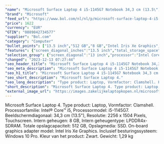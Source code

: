 ```yaml
---
"name": "Microsoft Surface Laptop 4 i5-1145G7 Notebook 34,3 cm (13.5\") Touchscreen Intel® Core™ i5 8 GB LPDDR4x-SDRAM 512 GB SSD Wi-Fi 6 (802.11ax) Windows 10 Pro Zwart"
"brand": "Microsoft"
"feed_url": "https://www.bol.com/nl/nl/p/microsoft-surface-laptop-4-i5-1145g7-notebook-34-3-cm-touchscreen-intel-core-i5-8-gb-lpddr4x-sdram-512-gb-ssd-wi-fi-6-windows-10-pro-zwart/9300000070599155"
"price": 1622
"currency": "EUR"
"GTIN": "0889842734577"
"supplier": "Bol.com"
"category": "Computer"
"bullet_points": ["13.5 inch","512 GB","8 GB","Intel Iris Xe Graphics","Windows"]
"features": {"screen_diagonal_inches":"13.5 inch","total_storage_space":"512 GB","memory_size":"8 GB","graphics_card":"Intel Iris Xe Graphics","operating_system":"Windows"}
"selection_group": {"screen_diagonal":"13 inch","processor":"Intel Core i5","changed_price_past_3_days":false,"product_family":"Surface Laptop 4"}
"changed": "2023-12-13 07:27:44"
"seo_header_title": "Microsoft Surface Laptop 4 i5-1145G7 Notebook 34,3 cm (13.5\") Touchscreen Intel® Core™ i5 8 GB LPDDR4x-SDRAM 512 GB SSD Wi-Fi 6 (802.11ax) Windows 10 Pro Zwart"
"seo_meta_description": "Microsoft Surface Laptop 4 i5-1145G7 Notebook 34,3 cm (13.5\") Touchscreen Intel® Core™ i5 8 GB LPDDR4x-SDRAM 512 GB SSD Wi-Fi 6 (802.11ax) Windows 10 Pro Zwart"
"seo_h1_title": "Microsoft Surface Laptop 4 i5-1145G7 Notebook 34,3 cm (13.5\") Touchscreen Intel® Core™ i5 8 GB LPDDR4x-SDRAM 512 GB SSD Wi-Fi 6 (802.11ax) Windows 10 Pro Zwart"
"seo_short_description": "Microsoft Surface Laptop 4."
"seo_long_description": "Type product: Laptop, Vormfactor: Clamshell. Processorfamilie: Intel® Core™ i5, Processormodel: i5-1145G7. Beeldschermdiagonaal: 34,3 cm (13. 5\"), Resolutie: 2256 x 1504 Pixels, Touchscreen. Intern geheugen: 8 GB, Intern geheugentype: LPDDR4x-SDRAM. Totale opslagcapaciteit: 512 GB, Opslagmedia: SSD. On-board graphics adapter model: Intel Iris Xe Graphics. Inclusief besturingssysteem: Windows 10 Pro. Kleur van het product: Zwart. Gewicht: 1,29 kg"
"short_description": "Microsoft Surface Laptop 4. Type product: Laptop, Vormfactor: Clamshell. Processorfamilie: Intel® Core™ i5, Processormodel: i5-1145G7. Beeldschermdiagonaal: 34,3 cm (13.5\"), Resolutie: 2256 x 1504 Pixels, Touchscreen. Intern geheugen: 8 GB, Intern geheugentype: LPDDR4x-SDRAM. Totale opslagcapaciteit: 512 GB, Opslagmedia: SSD. On-board graphics adapter model: Intel Iris Xe Graphics. Inclusief besturingssysteem: Windows 10 Pro. Kleur van het product: Zwart. Gewicht: 1,29 kg"
"external_image_url": "https://images.zakelijkelaptopkopen.nl/microsoft-surface-laptop-4-i5-1145g7-notebook-34-3-cm-touchscreen-intel-core-i5-8-gb-lpddr4x-sdram-512-gb-ssd-wi-fi-6-windows-10-pro-zwart.webp"
---
```


Microsoft Surface Laptop 4. Type product: Laptop, Vormfactor: Clamshell. Processorfamilie: Intel® Core™ i5, Processormodel: i5-1145G7. Beeldschermdiagonaal: 34,3 cm (13.5"), Resolutie: 2256 x 1504 Pixels, Touchscreen. Intern geheugen: 8 GB, Intern geheugentype: LPDDR4x-SDRAM. Totale opslagcapaciteit: 512 GB, Opslagmedia: SSD. On-board graphics adapter model: Intel Iris Xe Graphics. Inclusief besturingssysteem: Windows 10 Pro. Kleur van het product: Zwart. Gewicht: 1,29 kg
